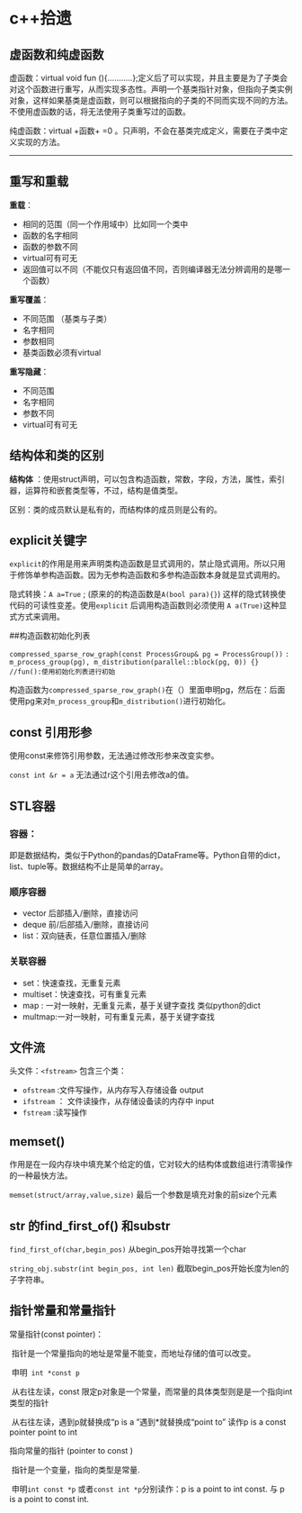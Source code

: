 # c++拾遗

## 虚函数和纯虚函数

虚函数：virtual void fun (){...........};定义后了可以实现，并且主要是为了子类会对这个函数进行重写，从而实现多态性。声明一个基类指针对象，但指向子类实例对象，这样如果基类是虚函数，则可以根据指向的子类的不同而实现不同的方法。不使用虚函数的话，将无法使用子类重写过的函数。

纯虚函数：virtual +函数+ =0 。只声明，不会在基类完成定义，需要在子类中定义实现的方法。

----

## 重写和重载

**重载**：

- 相同的范围（同一个作用域中）比如同一个类中
- 函数的名字相同
- 函数的参数不同
- virtual可有可无
- 返回值可以不同（不能仅只有返回值不同，否则编译器无法分辨调用的是哪一个函数）

**重写覆盖**：

- 不同范围 （基类与子类）
- 名字相同
- 参数相同
- 基类函数必须有virtual

**重写隐藏**：

- 不同范围
- 名字相同
- 参数不同
- virtual可有可无


## 结构体和类的区别

**结构体** ：使用struct声明，可以包含构造函数，常数，字段，方法，属性，索引器，运算符和嵌套类型等，不过，结构是值类型。

区别：类的成员默认是私有的，而结构体的成员则是公有的。

## explicit关键字

`explicit`的作用是用来声明类构造函数是显式调用的，禁止隐式调用。所以只用于修饰单参构造函数。因为无参构造函数和多参构造函数本身就是显式调用的。

隐式转换：`A a=True` ; (原来的的构造函数是`A(bool para){}`)  这样的隐式转换使代码的可读性变差。使用`explicit` 后调用构造函数则必须使用 `A a(True)`这种显式方式来调用。

##构造函数初始化列表

`compressed_sparse_row_graph(const ProcessGroup& pg = ProcessGroup())`
    `: m_process_group(pg), m_distribution(parallel::block(pg, 0)) {} //fun():使用初始化列表进行初始`

构造函数为`compressed_sparse_row_graph()`在（）里面申明pg，然后在：后面使用pg来对`m_process_group`和`m_distribution()`进行初始化。

## const 引用形参

使用const来修饰引用参数，无法通过修改形参来改变实参。

`const int &r = a`  无法通过r这个引用去修改a的值。 

## STL容器

### 容器：

即是数据结构，类似于Python的pandas的DataFrame等。Python自带的dict，list、tuple等。数据结构不止是简单的array。

### 顺序容器

- vector   后部插入/删除，直接访问 
- deque  前/后部插入/删除，直接访问 
- list：双向链表，任意位置插入/删除 

### 关联容器

- set：快速查找，无重复元素
- multiset：快速查找，可有重复元素
- map : 一对一映射，无重复元素，基于关键字查找 类似python的dict 
- multmap:一对一映射，可有重复元素，基于关键字查找

## 文件流

头文件：`<fstream>` 包含三个类：

- `ofstream` :文件写操作，从内存写入存储设备 output
- `ifstream` ： 文件读操作，从存储设备读的内存中 input
- `fstream`   :读写操作  

## memset()

作用是在一段内存块中填充某个给定的值，它对较大的结构体或数组进行清零操作的一种最快方法。

`memset(struct/array,value,size)` 最后一个参数是填充对象的前size个元素

## str 的find_first_of() 和substr

`find_first_of(char,begin_pos)` 从begin_pos开始寻找第一个char

`string_obj.substr(int begin_pos, int len)` 截取begin_pos开始长度为len的子字符串。

## 指针常量和常量指针

常量指针(const pointer)：

​	指针是一个常量指向的地址是常量不能变，而地址存储的值可以改变。 

​	申明` int *const p` 

​	从右往左读，const 限定p对象是一个常量，而常量的具体类型则是是一个指向int类型的指针

​	从右往左读，遇到p就替换成“p is a ”遇到*就替换成“point to”   读作p is a const pointer point to int 

指向常量的指针 (pointer to const )

​	指针是一个变量，指向的类型是常量.

​	申明`int const *p` 或者`const int *p`分别读作：p is a point to int const. 与 p is a point to const int. 